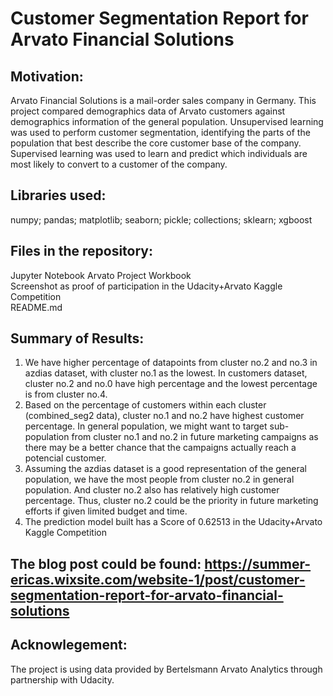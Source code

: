 # Customer Segmentation Report for Arvato Financial Solutions

## Motivation: 
Arvato Financial Solutions is a mail-order sales company in Germany. This project compared demographics data of Arvato customers against demographics information of the general population. Unsupervised learning was used to perform customer segmentation, identifying the parts of the population that best describe the core customer base of the company. Supervised learning was used to learn and predict which individuals are most likely to convert to a customer of the company.


## Libraries used:

numpy; 
pandas; 
matplotlib; 
seaborn; 
pickle; 
collections; 
sklearn; 
xgboost

## Files in the repository:

Jupyter Notebook Arvato Project Workbook                                                                                                                                         
Screenshot as proof of participation in the Udacity+Arvato Kaggle Competition                                                                                                     
README.md

## Summary of Results:
1. We have higher percentage of datapoints from cluster no.2 and no.3 in azdias dataset, with cluster no.1 as the lowest. In customers dataset, cluster no.2 and no.0 have high percentage and the lowest percentage is from cluster no.4.                                                                                                                       
2. Based on the percentage of customers within each cluster (combined_seg2 data), cluster no.1 and no.2 have highest customer percentage. In general population, we might want to target sub-population from cluster no.1 and no.2 in future marketing campaigns as there may be a better chance that the campaigns actually reach a potencial customer.           
3. Assuming the azdias dataset is a good representation of the general population, we have the most people from cluster no.2 in general population. And cluster no.2 also has relatively high customer percentage. Thus, cluster no.2 could be the priority in future marketing efforts if given limited budget and time.                                       
4. The prediction model built has a Score of 0.62513 in the Udacity+Arvato Kaggle Competition

## The blog post could be found: https://summer-ericas.wixsite.com/website-1/post/customer-segmentation-report-for-arvato-financial-solutions

## Acknowlegement: 
The project is using data provided by Bertelsmann Arvato Analytics through partnership with Udacity.
